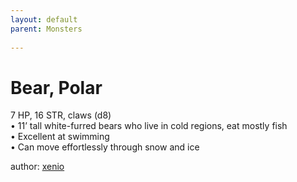 ```yaml
---
layout: default
parent: Monsters
  
---
```

# Bear, Polar
7 HP, 16 STR, claws (d8)  
• 11’ tall white-furred bears who live in cold regions, eat mostly fish  
• Excellent at swimming  
• Can move effortlessly through snow and ice  

author: [xenio](https://xenioinabottle.blogspot.com/2021/02/classic-monsters-for-cairnito-part-1.html)
